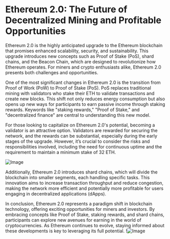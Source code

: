 # Ethereum 2.0: The Future of Decentralized Mining and Profitable Opportunities

Ethereum 2.0 is the highly anticipated upgrade to the Ethereum blockchain that promises enhanced scalability, security, and sustainability. This upgrade introduces new concepts such as Proof of Stake (PoS), shard chains, and the Beacon Chain, which are designed to revolutionize how Ethereum operates. For miners and crypto enthusiasts alike, Ethereum 2.0 presents both challenges and opportunities.

One of the most significant changes in Ethereum 2.0 is the transition from Proof of Work (PoW) to Proof of Stake (PoS). PoS replaces traditional mining with validators who stake their ETH to validate transactions and create new blocks. This shift not only reduces energy consumption but also opens up new ways for participants to earn passive income through staking rewards. Keywords like "staking rewards," "Proof of Stake," and "decentralized finance" are central to understanding this new model.

For those looking to capitalize on Ethereum 2.0's potential, becoming a validator is an attractive option. Validators are rewarded for securing the network, and the rewards can be substantial, especially during the early stages of the upgrade. However, it’s crucial to consider the risks and responsibilities involved, including the need for continuous uptime and the requirement to maintain a minimum stake of 32 ETH.

![Image](https://github.com/user-attachments/assets/590b50a7-4459-4e76-8a31-559aed223621)

Additionally, Ethereum 2.0 introduces shard chains, which will divide the blockchain into smaller segments, each handling specific tasks. This innovation aims to increase transaction throughput and reduce congestion, making the network more efficient and potentially more profitable for users engaging in decentralized applications (dApps).

In conclusion, Ethereum 2.0 represents a paradigm shift in blockchain technology, offering exciting opportunities for miners and investors. By embracing concepts like Proof of Stake, staking rewards, and shard chains, participants can explore new avenues for earning in the world of cryptocurrencies. As Ethereum continues to evolve, staying informed about these developments is key to leveraging its full potential. !![Image](https://github.com/user-attachments/assets/590b50a7-4459-4e76-8a31-559aed223621)